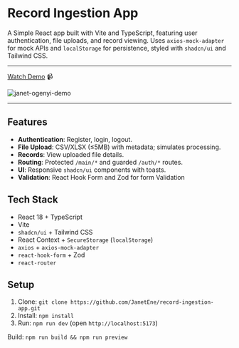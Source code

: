 # Record Ingestion App

A Simple React app built with Vite and TypeScript, featuring user authentication, file uploads, and record viewing. Uses `axios-mock-adapter` for mock APIs and `localStorage` for persistence, styled with `shadcn/ui` and Tailwind CSS.

---

[Watch Demo](https://vimeo.com/1069804731) 📹

![janet-ogenyi-demo](https://github.com/user-attachments/assets/4b07da02-bf5a-4631-894d-8f72b716caee)

---

## Features
- **Authentication**: Register, login, logout.
- **File Upload**: CSV/XLSX (≤5MB) with metadata; simulates processing.
- **Records**: View uploaded file details.
- **Routing**: Protected `/main/*` and guarded `/auth/*` routes.
- **UI**: Responsive `shadcn/ui` components with toasts.
- **Validation**: React Hook Form and Zod for form Validation

## Tech Stack
- React 18 + TypeScript
- Vite
- `shadcn/ui` + Tailwind CSS
- React Context + `SecureStorage` (`localStorage`)
- `axios` + `axios-mock-adapter`
- `react-hook-form` + Zod
- `react-router`

## Setup
1. Clone: `git clone https://github.com/JanetEne/record-ingestion-app.git`
2. Install: `npm install`
3. Run: `npm run dev` (open `http://localhost:5173`)

Build: `npm run build && npm run preview`

